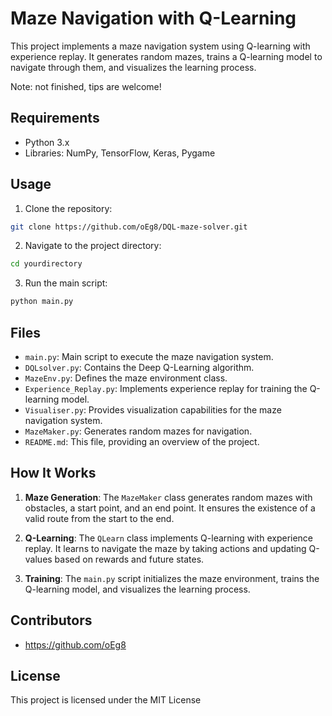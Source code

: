 # Maze Navigation with Q-Learning

This project implements a maze navigation system using Q-learning with experience replay. It generates random mazes, trains a Q-learning model to navigate through them, and visualizes the learning process.

Note: not finished, tips are welcome!

## Requirements

- Python 3.x
- Libraries: NumPy, TensorFlow, Keras, Pygame

## Usage

1. Clone the repository:

```bash
git clone https://github.com/oEg8/DQL-maze-solver.git
```

2. Navigate to the project directory:

```bash
cd yourdirectory
```

3. Run the main script:

```bash
python main.py
```

## Files

- `main.py`: Main script to execute the maze navigation system.
- `DQLsolver.py`: Contains the Deep Q-Learning algorithm.
- `MazeEnv.py`: Defines the maze environment class.
- `Experience_Replay.py`: Implements experience replay for training the Q-learning model.
- `Visualiser.py`: Provides visualization capabilities for the maze navigation system.
- `MazeMaker.py`: Generates random mazes for navigation.
- `README.md`: This file, providing an overview of the project.

## How It Works

1. **Maze Generation**: The `MazeMaker` class generates random mazes with obstacles, a start point, and an end point. It ensures the existence of a valid route from the start to the end.

2. **Q-Learning**: The `QLearn` class implements Q-learning with experience replay. It learns to navigate the maze by taking actions and updating Q-values based on rewards and future states.

3. **Training**: The `main.py` script initializes the maze environment, trains the Q-learning model, and visualizes the learning process.

## Contributors

- https://github.com/oEg8

## License

This project is licensed under the MIT License